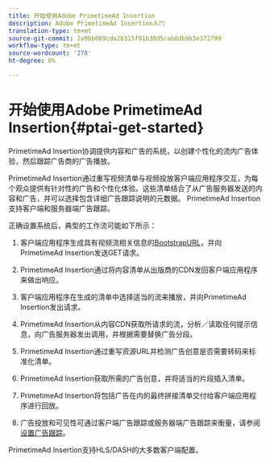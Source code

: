 ```yaml
---
title: 开始使用Adobe PrimetimeAd Insertion
description: Adobe PrimetimeAd Insertion入门
translation-type: tm+mt
source-git-commit: 2a9bb089cda2b315f91b30d5cab0db9b3e372799
workflow-type: tm+mt
source-wordcount: '278'
ht-degree: 0%

---
```



# 开始使用Adobe PrimetimeAd Insertion{#ptai-get-started}

PrimetimeAd Insertion协调提供内容和广告的系统，以创建个性化的流内广告体验，然后跟踪广告商的广告播放。

PrimetimeAd Insertion通过重写视频清单与视频投放客户端应用程序交互，为每个观众提供有针对性的广告和个性化体验。这些清单结合了从广告服务器发送的内容和广告，并可以选择包含详细广告跟踪说明的元数据。 PrimetimeAd Insertion支持客户端和服务器端广告跟踪。

正确设置系统后，典型的工作流可能如下所示：

1. 客户端应用程序生成具有视频流相关信息的[BootstrapURL](/help/dynamic-ad-insertion/msapi-topics/ms-getting-started/ms-api-query-params.md)，并向PrimetimeAd Insertion发送GET请求。

1. PrimetimeAd Insertion通过将内容清单从出版商的CDN发回客户端应用程序来做出响应。

1. 客户端应用程序在生成的清单中选择适当的流来播放，并向PrimetimeAd Insertion发出请求。

1. PrimetimeAd Insertion从内容CDN获取所请求的流，分析／读取任何提示信息，向广告服务器发出调用，并根据需要替换广告分段。

1. PrimetimeAd Insertion通过重写资源URL并检测广告创意是否需要转码来标准化清单。<!-- see [Just-in-time ad transcoding](just-in-time-transcoding.md) and [packaging](just-in-time-repackaging.md).-->

1. PrimetimeAd Insertion获取所需的广告创意，并将适当的片段插入清单。

1. PrimetimeAd Insertion将包括广告在内的最终拼接清单交付给客户端应用程序进行回放。

1. 广告投放和可见性可通过客户端广告跟踪或服务器端广告跟踪来衡量，请参阅[设置广告跟踪](set-up-ad-tracking.md)。

PrimetimeAd Insertion支持HLS/DASH的大多数客户端配置。

